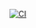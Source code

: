 [![CI](https://github.com/yifen9/unitn-oj/actions/workflows/ci.yml/badge.svg)](https://github.com/yifen9/unitn-oj/actions/workflows/ci.yml)
